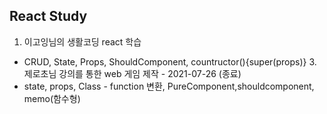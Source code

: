 React Study
------
1. 이고잉님의 생활코딩 react 학습
  - CRUD, State, Props, ShouldComponent, countructor(){super(props)}
3.제로초님 강의를 통한 web 게임 제작 - 2021-07-26 (종료)
  - state, props, Class - function 변환, PureComponent,shouldcomponent, memo(함수형)
